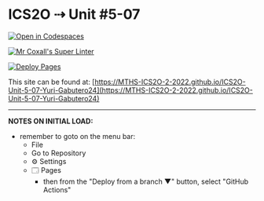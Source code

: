 # ICS2O ⇢ Unit #5-07

[![Open in Codespaces](https://classroom.github.com/assets/launch-codespace-7f7980b617ed060a017424585567c406b6ee15c891e84e1186181d67ecf80aa0.svg)](https://classroom.github.com/open-in-codespaces?assignment_repo_id=11131885)

[![Mr Coxall's Super Linter](https://github.com/MTHS-ICS2O-2-2022/ICS2O-Unit-5-07-Yuri-Gabutero24/workflows/Mr%20Coxall's%20Super%20Linter/badge.svg)](https://github.com/MTHS-ICS2O-2-2022/ICS2O-Unit-5-07-Yuri-Gabutero24/actions)

[![Deploy Pages](https://github.com/MTHS-ICS2O-2-2022/ICS2O-Unit-5-07-Yuri-Gabutero24/workflows/Deploy%20Pages/badge.svg)](https://github.com/MTHS-ICS2O-2-2022/ICS2O-Unit-5-07-Yuri-Gabutero24/actions)

This site can be found at: [https://MTHS-ICS2O-2-2022.github.io/ICS2O-Unit-5-07-Yuri-Gabutero24](https://MTHS-ICS2O-2-2022.github.io/ICS2O-Unit-5-07-Yuri-Gabutero24)

---

**NOTES ON INITIAL LOAD:**
- remember to goto on the menu bar:
  - File
  - Go to Repository
  - ⚙ Settings
  - 🗔 Pages
    - then from the "Deploy from a branch ▼" button, select "GitHub Actions"

